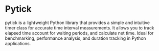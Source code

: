 # Pytick
pytick is a lightweight Python library that provides a simple and intuitive timer class for accurate time interval measurements. It allows you to track elapsed time account for waiting periods, and calculate net time. Ideal for benchmarking, performance analysis, and duration tracking in Python applications.